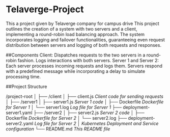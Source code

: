 # Telaverge-Project
This a project given by Telaverge company for campus drive
This project outlines the creation of a system with two servers and a client, implementing a round-robin load balancing approach. The system incorporates logging and failover functionalities, guaranteeing even request distribution between servers and logging of both requests and responses.

##Components
Client:
Dispatches requests to the two servers in a round-robin fashion.
Logs interactions with both servers.
Server 1 and Server 2:
Each server processes incoming requests and logs them.
Servers respond with a predefined message while incorporating a delay to simulate processing time.

##Project Structure

/project-root
│
├── /client
│   ├── client.js              *Client code for sending requests*
│
├── /server1
│   ├── server1.js             *Server 1 code*
│   ├── Dockerfile             *Dockerfile for Server 1*
│   └── server1.log            *Log file for Server 1*
    ├── deployment-server1.yaml
├── /server2
│   ├── server2.js             *Server 2 code*
│   ├── Dockerfile             *Dockerfile for Server 2*
│   └── server2.log 
    ├── deployment-server2.yaml   *Log file for Server 2*
│
  *Kubernetes Deployment and Service configuration*
└── README.md                  *This README file*



